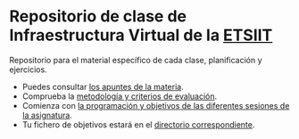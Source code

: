 # Repositorio de clase de Infraestructura Virtual de la [ETSIIT](https://etsiit.ugr.es)


Repositorio para el material específico de cada clase, planificación y ejercicios.

* Puedes consultar [los apuntes de la materia](http://jj.github.io/IV).
* Comprueba la [metodología y criterios de evaluación](Metodología_y_criterios_de_evaluación.md).
* Comienza con [la programación y objetivos de las diferentes sesiones de la asignatura](sesiones/README.md).
* Tu fichero de objetivos estará en el [directorio correspondiente](objetivos/README.md).  
